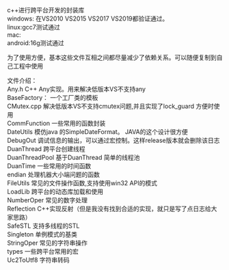 c++进行跨平台开发的封装库   
windows: 在VS2010 VS2015 VS2017 VS2019都验证通过。     
linux:gcc7测试通过     
mac:      
android:16g测试通过     
    
为了使用方便，基本这些文件互相之间都尽量减少了依赖关系。可以随便复制到自己工程中使用     
     
     
文件介绍：    
Any.h        	C++ Any实现。用来解决低版本VS不支持any      
BaseFactory：	一个工厂类的模板       
CMutex.cpp		解决低版本VS不支持cmutex问题,并且实现了lock_guard 方便时使用      
CommFunction	一些常用的函数封装      
DateUtils		模仿java 的SimpleDateFormat。 JAVA的这个设计很方便     
DebugOut		调试信息的输出，可以通过宏控制。这样release版本就会删除该日志     
DuanThread		跨平台创建线程     
DuanThreadPool	基于DuanThread 简单的线程池     
DuanTime		一些常用的时间函数     
endian			处理机器大小端问题的函数      
FileUtils		常见的文件操作函数,支持使用win32 API的模式     
LoadLib			跨平台的动态库加载和使用     
NumberOper		常见的数字处理     
Reflection		C++实现反射（但是我没有找到合适的实现，就只是写了点日志给大家思路）     
SafeSTL			支持多线程的STL      
Singleton		单例模式的基类       
StringOper		常见的字符串操作      
types			一些跨平台常用的宏      
Uc2ToUtf8		 字符串转码      
      
